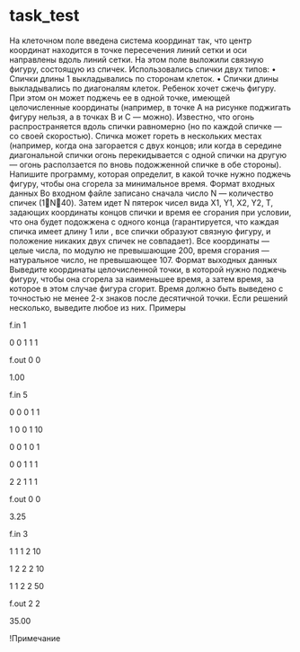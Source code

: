 # task_test
На клеточном поле введена система координат так, что центр координат находится в точке пересечения линий сетки и оси направлены вдоль линий сетки.
На этом поле выложили связную фигуру, состоящую из спичек. Использовались спички двух типов:
• Спички длины 1 выкладывались по сторонам клеток.
• Спички длины выкладывались по диагоналям клеток.
Ребенок хочет сжечь фигуру. При этом он может поджечь ее в одной точке, имеющей целочисленные координаты (например, в точке A на рисунке поджигать фигуру нельзя, а в точках B и C — можно).
Известно, что огонь распространяется вдоль спички равномерно (но по каждой спичке — со своей скоростью). Спичка может гореть в нескольких местах (например, когда она загорается с двух концов; или когда в середине диагональной спички огонь перекидывается с одной спички на другую — огонь расползается по вновь подожженной спичке в обе стороны).
Напишите программу, которая определит, в какой точке нужно поджечь фигуру, чтобы она сгорела за минимальное время.
Формат входных данных
Во входном файле записано сначала число N — количество спичек (1N40). Затем идет N пятерок чисел вида X1, Y1, X2, Y2, T, задающих координаты концов спички и время ее сгорания при условии, что она будет подожжена с одного конца (гарантируется, что каждая спичка имеет длину 1 или , все спички образуют связную фигуру, и положение никаких двух спичек не совпадает). Все координаты — целые числа, по модулю не превышающие 200, время сгорания — натуральное число, не превышающее 107.
Формат выходных данных
Выведите координаты целочисленной точки, в которой нужно поджечь фигуру, чтобы она сгорела за наименьшее время, а затем время, за которое в этом случае фигура сгорит. Время должно быть выведено с точностью не менее 2-х знаков после десятичной точки. Если решений несколько, выведите любое из них.
Примеры

f.in
1

0 0 1 1 1

f.out
0 0

1.00

f.in
5

0 0 0 1 1

1 0 0 1 10

0 0 1 0 1

0 0 1 1 1

2 2 1 1 1

f.out
0 0

3.25

f.in
3

1 1 1 2 10

1 2 2 2 10

1 1 2 2 50

f.out
2 2

35.00

!Примечание
